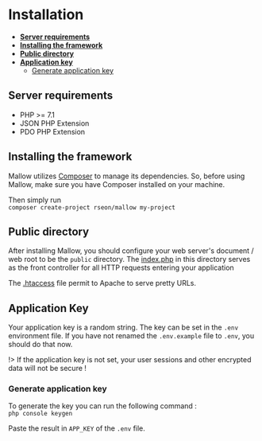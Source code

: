 # Installation

- **[Server requirements](/install?id=server-requirements)**
- **[Installing the framework](/install?id=installing-the-framework)**
- **[Public directory](/install?id=public-directory)**
- **[Application key](/install?id=application-key)**
    - [Generate application key](/install?id=generate-application-key)


## Server requirements

- PHP >= 7.1
- JSON PHP Extension
- PDO PHP Extension


## Installing the framework

Mallow utilizes [Composer](https://getcomposer.org/) to manage its dependencies.
So, before using Mallow, make sure you have Composer installed on your machine.

Then simply run<br>
`composer create-project rseon/mallow my-project`


## Public directory

After installing Mallow, you should configure your web server's document / web root to be the `public` directory.
The [index.php](https://github.com/rseon/mallow/blob/master/public/index.php) in this directory serves as the front controller for all HTTP requests entering your application

The [.htaccess](https://github.com/rseon/mallow/blob/master/public/.htaccess) file permit to Apache to serve
pretty URLs.


## Application Key
Your application key is a random string. The key can be set in the `.env` environment file.
If you have not renamed the `.env.example` file to `.env`, you should do that now.

!> If the application key is not set, your user sessions and other encrypted data will not be secure !


### Generate application key

To generate the key you can run the following command : <br>
`php console keygen`

Paste the result in `APP_KEY` of the `.env` file.
